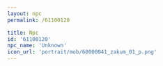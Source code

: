 ```yaml
---
layout: npc
permalink: /61100120

title: Npc
id: '61100120'
npc_name: 'Unknown'
icon_url: 'portrait/mob/60000041_zakum_01_p.png'
---
```

